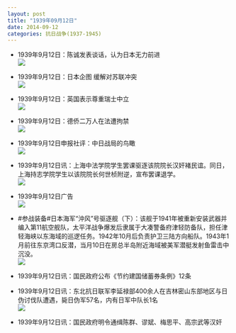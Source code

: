 ```yaml
---
layout: post
title: "1939年09月12日"
date: 2014-09-12
categories: 抗日战争(1937-1945)
---
```


<meta name="referrer" content="no-referrer" />

- 1939年9月12日：陈诚发表谈话，认为日本无力前进 <br/><img src="https://ww1.sinaimg.cn/large/aca367d8jw1eka36cmb8pj20j806rmz0.jpg" />

- 1939年9月12日：日本企图 缓解对苏联冲突 <br/><img src="https://ww1.sinaimg.cn/large/aca367d8jw1eka1fzuysrj20hg06tdhn.jpg" />

- 1939年9月12日：英国表示尊重瑞士中立 <br/><img src="https://ww1.sinaimg.cn/large/aca367d8jw1ek9zpac7tfj20ax0dowgr.jpg" />

- 1939年9月12日：德侨二万人在法遭拘禁 <br/><img src="https://ww4.sinaimg.cn/large/aca367d8jw1ek9xz0mbvaj202906u3yh.jpg" />

- 1939年9月12日申报社评：中日战局的鸟瞰 <br/><img src="https://ww4.sinaimg.cn/large/aca367d8jw1ek9pb31vqcj20ux0xhazw.jpg" />

- 1939年9月12日讯：上海中法学院学生罢课驱逐该院院长汉奸褚民谊。同日，上海持志学院学生以该院院长何世桢附逆，宣布罢课退学。 <br/><img src="https://ww2.sinaimg.cn/large/aca367d8jw1ek9k3hugsfj206e0ifwfd.jpg" />

- 1939年9月12日广告 <br/><img src="https://ww4.sinaimg.cn/large/aca367d8jw1ek9idalplpj20f60gujuq.jpg" />

- #参战装备#日本海军“沖风”号驱逐舰（下）：该舰于1941年被重新安装武器并编入第11航空舰队，太平洋战争爆发后隶属于大凑警备府津轻防备队，担任津轻海峡以东海域的巡逻任务。1942年10月后负责护卫三陆方向船队。1943年1月前往东京湾口反潜，当月10日在房总半岛附近海域被美军潜艇发射鱼雷击中沉没。 <br/><img src="https://ww3.sinaimg.cn/large/aca367d8jw1ek9gmoynhtj209q0c3ab8.jpg" />

- 1939年9月12日讯：国民政府公布《节约建国储蓄券条例》12条 

- 1939年9月12日讯：东北抗日联军李延禄部400余人在吉林密山东部地区与日伪讨伐队遭遇，毙日伪军57名，内有日军中队长1名 <br/><img src="https://ww2.sinaimg.cn/large/aca367d8jw1ek9d59h56rj20b406tmxp.jpg" />

- 1939年9月12日讯：国民政府明令通缉陈群、谬斌、梅思平、高宗武等汉奸 

